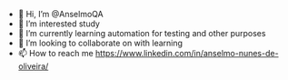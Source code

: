 - 👋 Hi, I’m @AnselmoQA
- 👀 I’m interested study
- 🌱 I’m currently learning automation for testing and other purposes
- 💞️ I’m looking to collaborate on with learning
- 📫 How to reach me https://www.linkedin.com/in/anselmo-nunes-de-oliveira/

<!---
AnselmoQA/AnselmoQA is a ✨ special ✨ repository because its `README.md` (this file) appears on your GitHub profile.
You can click the Preview link to take a look at your canges.
--->
